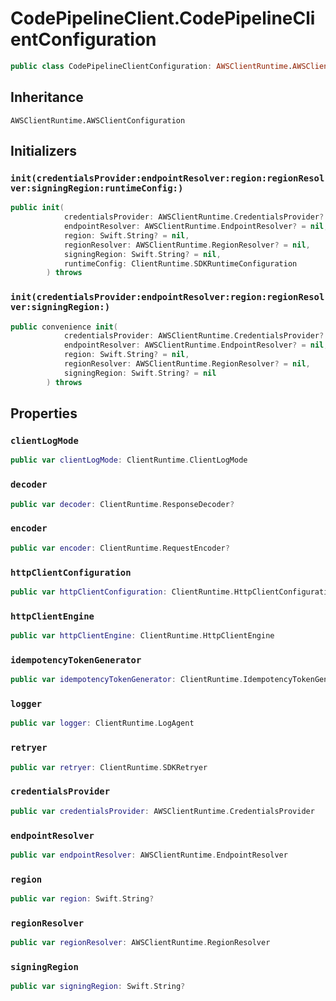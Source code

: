 # CodePipelineClient.CodePipelineClientConfiguration

``` swift
public class CodePipelineClientConfiguration: AWSClientRuntime.AWSClientConfiguration 
```

## Inheritance

`AWSClientRuntime.AWSClientConfiguration`

## Initializers

### `init(credentialsProvider:endpointResolver:region:regionResolver:signingRegion:runtimeConfig:)`

``` swift
public init(
            credentialsProvider: AWSClientRuntime.CredentialsProvider? = nil,
            endpointResolver: AWSClientRuntime.EndpointResolver? = nil,
            region: Swift.String? = nil,
            regionResolver: AWSClientRuntime.RegionResolver? = nil,
            signingRegion: Swift.String? = nil,
            runtimeConfig: ClientRuntime.SDKRuntimeConfiguration
        ) throws 
```

### `init(credentialsProvider:endpointResolver:region:regionResolver:signingRegion:)`

``` swift
public convenience init(
            credentialsProvider: AWSClientRuntime.CredentialsProvider? = nil,
            endpointResolver: AWSClientRuntime.EndpointResolver? = nil,
            region: Swift.String? = nil,
            regionResolver: AWSClientRuntime.RegionResolver? = nil,
            signingRegion: Swift.String? = nil
        ) throws 
```

## Properties

### `clientLogMode`

``` swift
public var clientLogMode: ClientRuntime.ClientLogMode
```

### `decoder`

``` swift
public var decoder: ClientRuntime.ResponseDecoder?
```

### `encoder`

``` swift
public var encoder: ClientRuntime.RequestEncoder?
```

### `httpClientConfiguration`

``` swift
public var httpClientConfiguration: ClientRuntime.HttpClientConfiguration
```

### `httpClientEngine`

``` swift
public var httpClientEngine: ClientRuntime.HttpClientEngine
```

### `idempotencyTokenGenerator`

``` swift
public var idempotencyTokenGenerator: ClientRuntime.IdempotencyTokenGenerator
```

### `logger`

``` swift
public var logger: ClientRuntime.LogAgent
```

### `retryer`

``` swift
public var retryer: ClientRuntime.SDKRetryer
```

### `credentialsProvider`

``` swift
public var credentialsProvider: AWSClientRuntime.CredentialsProvider
```

### `endpointResolver`

``` swift
public var endpointResolver: AWSClientRuntime.EndpointResolver
```

### `region`

``` swift
public var region: Swift.String?
```

### `regionResolver`

``` swift
public var regionResolver: AWSClientRuntime.RegionResolver
```

### `signingRegion`

``` swift
public var signingRegion: Swift.String?
```
